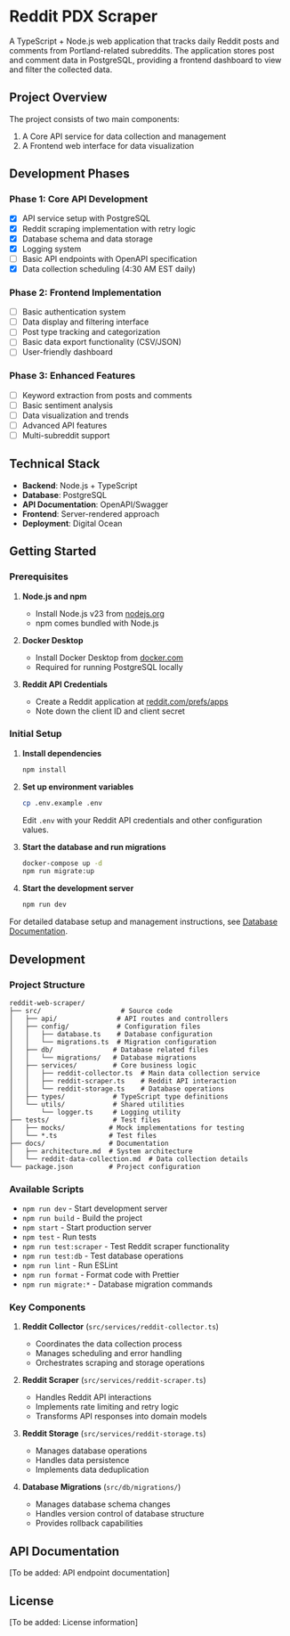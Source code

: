 # Reddit PDX Scraper

A TypeScript + Node.js web application that tracks daily Reddit posts and comments from Portland-related subreddits. The application stores post and comment data in PostgreSQL, providing a frontend dashboard to view and filter the collected data.

## Project Overview

The project consists of two main components:
1. A Core API service for data collection and management
2. A Frontend web interface for data visualization

## Development Phases

### Phase 1: Core API Development
- [x] API service setup with PostgreSQL
- [x] Reddit scraping implementation with retry logic
- [x] Database schema and data storage
- [x] Logging system
- [ ] Basic API endpoints with OpenAPI specification
- [x] Data collection scheduling (4:30 AM EST daily)

### Phase 2: Frontend Implementation
- [ ] Basic authentication system
- [ ] Data display and filtering interface
- [ ] Post type tracking and categorization
- [ ] Basic data export functionality (CSV/JSON)
- [ ] User-friendly dashboard

### Phase 3: Enhanced Features
- [ ] Keyword extraction from posts and comments
- [ ] Basic sentiment analysis
- [ ] Data visualization and trends
- [ ] Advanced API features
- [ ] Multi-subreddit support

## Technical Stack

- **Backend**: Node.js + TypeScript
- **Database**: PostgreSQL
- **API Documentation**: OpenAPI/Swagger
- **Frontend**: Server-rendered approach
- **Deployment**: Digital Ocean

## Getting Started

### Prerequisites

1. **Node.js and npm**
   - Install Node.js v23 from [nodejs.org](https://nodejs.org/)
   - npm comes bundled with Node.js

2. **Docker Desktop**
   - Install Docker Desktop from [docker.com](https://www.docker.com/products/docker-desktop/)
   - Required for running PostgreSQL locally

3. **Reddit API Credentials**
   - Create a Reddit application at [reddit.com/prefs/apps](https://www.reddit.com/prefs/apps)
   - Note down the client ID and client secret

### Initial Setup

1. **Install dependencies**
   ```bash
   npm install
   ```

2. **Set up environment variables**
   ```bash
   cp .env.example .env
   ```
   Edit `.env` with your Reddit API credentials and other configuration values.

3. **Start the database and run migrations**
   ```bash
   docker-compose up -d
   npm run migrate:up
   ```

4. **Start the development server**
   ```bash
   npm run dev
   ```

For detailed database setup and management instructions, see [Database Documentation](docs/database.md).

## Development

### Project Structure

```
reddit-web-scraper/
├── src/                    # Source code
│   ├── api/               # API routes and controllers
│   ├── config/            # Configuration files
│   │   ├── database.ts    # Database configuration
│   │   └── migrations.ts  # Migration configuration
│   ├── db/               # Database related files
│   │   └── migrations/   # Database migrations
│   ├── services/         # Core business logic
│   │   ├── reddit-collector.ts  # Main data collection service
│   │   ├── reddit-scraper.ts    # Reddit API interaction
│   │   └── reddit-storage.ts    # Database operations
│   ├── types/            # TypeScript type definitions
│   └── utils/            # Shared utilities
│       └── logger.ts     # Logging utility
├── tests/                # Test files
│   ├── mocks/           # Mock implementations for testing
│   └── *.ts             # Test files
├── docs/                # Documentation
│   ├── architecture.md  # System architecture
│   └── reddit-data-collection.md  # Data collection details
└── package.json         # Project configuration
```

### Available Scripts

- `npm run dev` - Start development server
- `npm run build` - Build the project
- `npm start` - Start production server
- `npm test` - Run tests
- `npm run test:scraper` - Test Reddit scraper functionality
- `npm run test:db` - Test database operations
- `npm run lint` - Run ESLint
- `npm run format` - Format code with Prettier
- `npm run migrate:*` - Database migration commands

### Key Components

1. **Reddit Collector** (`src/services/reddit-collector.ts`)
   - Coordinates the data collection process
   - Manages scheduling and error handling
   - Orchestrates scraping and storage operations

2. **Reddit Scraper** (`src/services/reddit-scraper.ts`)
   - Handles Reddit API interactions
   - Implements rate limiting and retry logic
   - Transforms API responses into domain models

3. **Reddit Storage** (`src/services/reddit-storage.ts`)
   - Manages database operations
   - Handles data persistence
   - Implements data deduplication

4. **Database Migrations** (`src/db/migrations/`)
   - Manages database schema changes
   - Handles version control of database structure
   - Provides rollback capabilities

## API Documentation

[To be added: API endpoint documentation]

## License

[To be added: License information] 